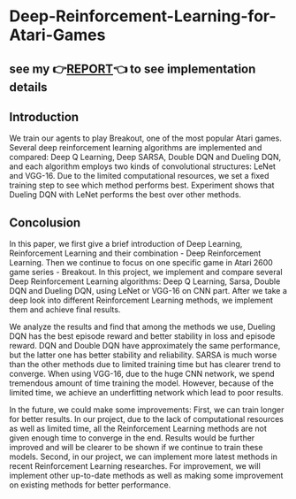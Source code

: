 # Deep-Reinforcement-Learning-for-Atari-Games
## see my :point_right:[REPORT](https://github.com/WenqiJiang/Deep-Reinforcement-Learning-for-Atari-Games/blob/master/Report_Deep_Reinforcement_Learning_for_Atari_Games.pdf):point_left: to see implementation details
## Introduction
We train our agents to play Breakout, one of the most popular Atari games. Several deep reinforcement learning algorithms are implemented and compared: Deep Q Learning, Deep SARSA, Double DQN and Dueling DQN, and each algorithm employs two kinds of convolutional structures:
LeNet and VGG-16. Due to the limited computational resources, we set a fixed training step to see which method performs best. Experiment shows that Dueling DQN with LeNet performs the best over other methods.
## Concolusion
In this paper, we first give a brief introduction of Deep Learning, Reinforcement Learning and their combination - Deep Reinforcement Learning. Then we continue to focus on one specific game in Atari 2600 game series - Breakout. In this project, we implement and compare several Deep Reinforcement Learning algorithms: Deep Q Learning, Sarsa, Double DQN and Dueling DQN, using LeNet or VGG-16 on CNN part. After we take a deep look into different Reinforcement Learning methods, we implement them and achieve final results.   
  
We analyze the results and find that among the methods we use, Dueling DQN has the best episode reward and better stability in loss and episode reward. DQN and Double DQN have approximately the same performance, but the latter one has better stability and reliability. SARSA is much worse than the other methods due to limited training time but has clearer trend to converge. When using VGG-16, due to the huge CNN network, we spend tremendous amount of time training the model. However, because of the limited time, we achieve an underfitting network which lead to poor results.   
  
In the future, we could make some improvements: First, we can train longer for better results. In our project, due to the lack of computational resources as well as limited time, all the Reinforcement Learning methods are not given enough time to converge in the end. Results would be further improved and will be clearer to be shown if we continue to train these models. Second, in our project, we can implement more latest methods in recent Reinforcement Learning researches. For improvement, we will implement other up-to-date methods as well as making some improvement on existing methods for better performance.  
